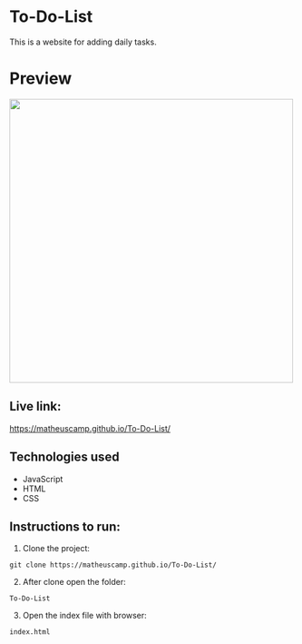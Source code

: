 # To-Do-List

This is a website for adding daily tasks.

# Preview

<img src="./imgs/preview.png" height="500"/>

## Live link:

https://matheuscamp.github.io/To-Do-List/

## Technologies used

- JavaScript
- HTML
- CSS

## Instructions to run:

1. Clone the project:

```
git clone https://matheuscamp.github.io/To-Do-List/
```

2. After clone open the folder:

```
To-Do-List
```

3. Open the index file with browser:

```
index.html
```

